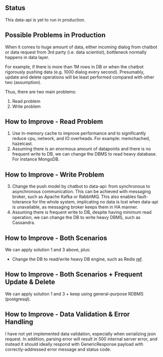 ## Status
This data-api is yet to run in production.

## Possible Problems in Production
When it comes to huge amount of data, either incoming dialog from chatbot or data request from 3rd party 
(i.e. data scientist), bottleneck normally happens in data layer.

For example, if there is more than 1M rows in DB or when the chatbot rigorously pushing data (e.g. 1000 dialog every second).
Presumably, update and delete operations will be least performed compared with other two (assumption).

Thus, there are two main problems:
1. Read problem
2. Write problem

## How to Improve - Read Problem
1. Use in-memory cache to improve performance and to significantly reduce cpu, network, and IO overheads. For example: memchached, hazelcast.
2. Assuming there is an enormous amount of datapoints and there is no frequent write to DB, we can change the DBMS to read heavy database. For instance MongoDB.

## How to Improve - Write Problem
3. Change the push model by chatbot to data-api: from synchronous to asynchronous communication. This can be achieved with messaging broker, such as Apache Kafka or RabbitMQ. This also enables fault-tolerance for the whole system, implicating no data is lost when data-api is unavailable, as messaging broker keeps them in HA manner.
4. Assuming there is frequent write to DB, despite having minimum read operation, we can change the DB to write heavy DBMS, such as Cassandra.

## How to Improve - Both Scenarios
We can apply solution 1 and 3 above, plus:
- Change the DB to read/write heavy DB engine, such as Redis [ref](https://journalofbigdata.springeropen.com/articles/10.1186/s40537-015-0025-0).

## How to Improve - Both Scenarios + Frequent Update & Delete
We can apply solution 1 and 3 + keep using general-purpose RDBMS (postgresql).

## How to Improve - Data Validation & Error Handling
I have not yet implemented data validation, especially when serializing json request. In addition, parsing error will result in 500 internal server error, and instead it should ideally respond with GenericResponse payload
with correctly-addressed error message and status code.